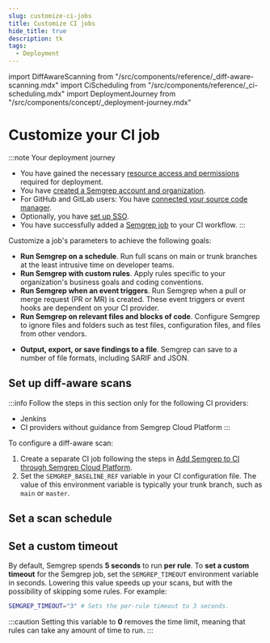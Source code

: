 ```yaml
---
slug: customize-ci-jobs 
title: Customize CI jobs 
hide_title: true
description: tk
tags:
  - Deployment
---
```


import DiffAwareScanning from "/src/components/reference/_diff-aware-scanning.mdx"
import CiScheduling from "/src/components/reference/_ci-scheduling.mdx"
import DeploymentJourney from "/src/components/concept/_deployment-journey.mdx"

# Customize your CI job

:::note Your deployment journey
- You have gained the necessary [resource access and permissions](/deployment/checklist) required for deployment.
- You have [created a Semgrep account and organization](/deployment/create-account-and-orgs). 
- For GitHub and GitLab users: You have [connected your source code manager](/deployment/connect-scm).
- Optionally, you have [set up SSO](/deployment/sso).
- You have successfully added a [Semgrep job](/deployment/add-semgrep-to-ci) to your CI workflow.
:::

Customize a job's parameters to achieve the following goals:

* **Run Semgrep on a schedule**. Run full scans on main or trunk branches at the least intrusive time on developer teams.
* **Run Semgrep with custom rules**. Apply rules specific to your organization's business goals and coding conventions.
* **Run Semgrep when an event triggers**. Run Semgrep when a pull or merge request (PR or MR) is created. These event triggers or event hooks are dependent on your CI provider.
* **Run Semgrep on relevant files and blocks of code**. Configure Semgrep to ignore files and folders such as test files, configuration files, and files from other vendors.
<!-- * **Configure a Semgrep CI job to pass even when any finding is detected**. By default, stand-alone configurations fail when any finding is detected. You can also configure Semgrep to pass CI jobs when findings are reported. -->
* **Output, export, or save findings to a file**. Semgrep can save to a number of file formats, including SARIF and JSON.

## Set up diff-aware scans

:::info
Follow the steps in this section only for the following CI providers:

- Jenkins
- CI providers without guidance from Semgrep Cloud Platform
:::

<DiffAwareScanning />

To configure a diff-aware scan:

1. Create a separate CI job following the steps in [Add Semgrep to CI through Semgrep Cloud Platform](/deployment/add-semgrep-to-ci/#add-semgrep-to-ci-through-semgrep-cloud-platform).
1. Set the `SEMGREP_BASELINE_REF` variable in your CI configuration file. The value of this environment variable is typically your trunk branch, such as `main` or `master`.

## Set a scan schedule

<CiScheduling />

## Set a custom timeout

By default, Semgrep spends **5 seconds** to run **per rule**. To **set a custom timeout** for the Semgrep job, set the `SEMGREP_TIMEOUT` environment variable in seconds. Lowering this value speeds up your scans, but with the possibility of skipping some rules. For example:

```sh
SEMGREP_TIMEOUT="3" # Sets the per-rule timeout to 3 seconds.
```

:::caution
Setting this variable to **0** removes the time limit, meaning that rules can take any amount of time to run.
:::